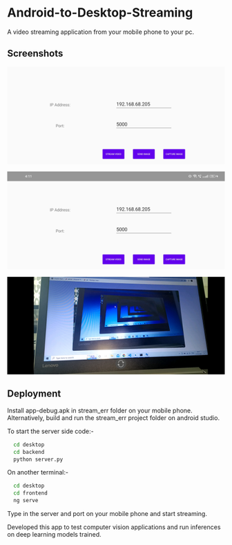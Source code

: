 
# Android-to-Desktop-Streaming

A video streaming application from your mobile phone to your pc.

## Screenshots

![App Screenshot](https://github.com/ritvikgiri23/Android-to-Desktop-Streaming/blob/main/Screenshot_2022-08-12-16-10-52-75_e8502939cc405e3f2b087e0ef016fb47.jpg)




![App Screenshot](https://github.com/ritvikgiri23/Android-to-Desktop-Streaming/blob/main/Screenshot_2022-08-12-16-11-31-41_e8502939cc405e3f2b087e0ef016fb47.jpg)




![App Screenshot](https://github.com/ritvikgiri23/Android-to-Desktop-Streaming/blob/main/Screenshot_2022-08-12-16-37-20-90_e8502939cc405e3f2b087e0ef016fb47.jpg)


## Deployment

Install app-debug.apk in stream_err folder on your mobile phone.
Alternatively, build and run the stream_err project folder on android studio.

To start the server side code:-

```bash
  cd desktop
  cd backend
  python server.py
```
On another terminal:-
```bash
  cd desktop
  cd frontend
  ng serve
```

Type in the server and port on your mobile phone and start streaming.



Developed this app to test computer vision applications and run inferences
on deep learning models trained.

